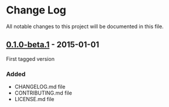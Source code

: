 # Change Log
All notable changes to this project will be documented in this file.


## [0.1.0-beta.1](https://github.com/AsgardCms/Core/releases/tag/0.1.0-beta.1) - 2015-01-01

First tagged version

### Added
- CHANGELOG.md file
- CONTRIBUTING.md file
- LICENSE.md file

